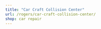 ```yaml
---
title: "Car Craft Collision Center"
url: /rogers/car-craft-collision-center/
shop: car repair
---
```

